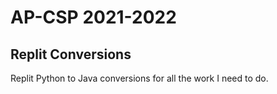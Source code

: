 # AP-CSP 2021-2022

## Replit Conversions
Replit Python to Java conversions for all the work I need to do.